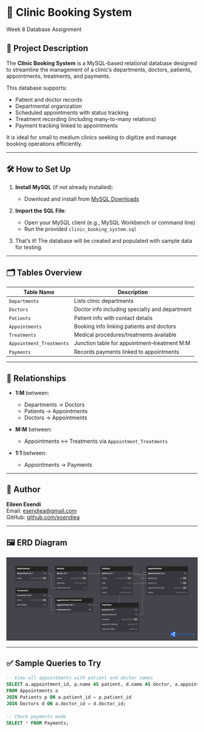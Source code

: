 # 🏥 Clinic Booking System 

Week 8 Database Assignment


## 📌 Project Description

The **Clinic Booking System** is a MySQL-based relational database designed to streamline the management of a clinic’s departments, doctors, patients, appointments, treatments, and payments.

This database supports:
- Patient and doctor records
- Departmental organization
- Scheduled appointments with status tracking
- Treatment recording (including many-to-many relations)
- Payment tracking linked to appointments

It is ideal for small to medium clinics seeking to digitize and manage booking operations efficiently.

---

## 🛠️ How to Set Up

1. **Install MySQL** (if not already installed):
   - Download and install from [MySQL Downloads](https://dev.mysql.com/downloads/)

2. **Import the SQL File**:
   - Open your MySQL client (e.g., MySQL Workbench or command line)
   - Run the provided `clinic_booking_system.sql`    
    

3. That’s it! The database will be created and populated with sample data for testing.

---

## 🗂️ Tables Overview

| Table Name              | Description                                     |
|-------------------------|-------------------------------------------------|
| `Departments`           | Lists clinic departments                        |
| `Doctors`               | Doctor info including specialty and department |
| `Patients`              | Patient info with contact details               |
| `Appointments`          | Booking info linking patients and doctors       |
| `Treatments`            | Medical procedures/treatments available         |
| `Appointment_Treatments`| Junction table for appointment–treatment M:M    |
| `Payments`              | Records payments linked to appointments         |

---

## 🔄 Relationships

- **1:M** between:
  - Departments → Doctors
  - Patients → Appointments
  - Doctors → Appointments

- **M:M** between:
  - Appointments ↔ Treatments via `Appointment_Treatments`

- **1:1** between:
  - Appointments → Payments

---

## 🧠 Author

**Eileen Esendi**  
Email: esendiea@gmail.com  
GitHub: [github.com/esendiea](https://github.com/esendiea)

---

## 🖼️ ERD Diagram

![ERD](ERD/ERD-ClinicBookingSystem.png)



---

## ✅ Sample Queries to Try

```sql
-- View all appointments with patient and doctor names
SELECT a.appointment_id, p.name AS patient, d.name AS doctor, a.appointment_date, a.status
FROM Appointments a
JOIN Patients p ON a.patient_id = p.patient_id
JOIN Doctors d ON a.doctor_id = d.doctor_id;

-- Check payments made
SELECT * FROM Payments;
